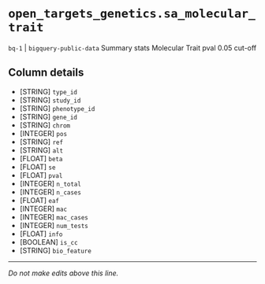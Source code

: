# `open_targets_genetics.sa_molecular_trait`
`bq-1` | `bigquery-public-data`
Summary stats Molecular Trait pval 0.05 cut-off

## Column details
* [STRING]    `type_id`
* [STRING]    `study_id`
* [STRING]    `phenotype_id`
* [STRING]    `gene_id`
* [STRING]    `chrom`
* [INTEGER]   `pos`
* [STRING]    `ref`
* [STRING]    `alt`
* [FLOAT]     `beta`
* [FLOAT]     `se`
* [FLOAT]     `pval`
* [INTEGER]   `n_total`
* [INTEGER]   `n_cases`
* [FLOAT]     `eaf`
* [INTEGER]   `mac`
* [INTEGER]   `mac_cases`
* [INTEGER]   `num_tests`
* [FLOAT]     `info`
* [BOOLEAN]   `is_cc`
* [STRING]    `bio_feature`

-------------------------------------------------------------------------------
*Do not make edits above this line.*
